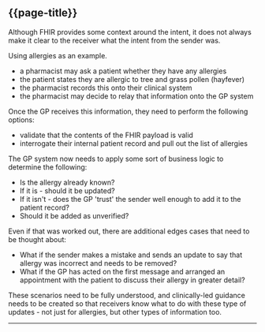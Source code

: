 ## {{page-title}}

Although FHIR provides some context around the intent, it does not always make it clear to the receiver what the intent from the sender was.

Using allergies as an example.

- a pharmacist may ask a patient whether they have any allergies
- the patient states they are allergic to tree and grass pollen (hayfever)
- the pharmacist records this onto their clinical system
- the pharmacist may decide to relay that information onto the GP system


Once the GP receives this information, they need to perform the following options:

- validate that the contents of the FHIR payload is valid
- interrogate their internal patient record and pull out the list of allergies

The GP system now needs to apply some sort of business logic to determine the following:

- Is the allergy already known?
- If it is - should it be updated?
- If it isn't - does the GP 'trust' the sender well enough to add it to the patient record?
- Should it be added as unverified?

Even if that was worked out, there are additional edges cases that need to be thought about:

- What if the sender makes a mistake and sends an update to say that allergy was incorrect and needs to be removed?
- What if the GP has acted on the first message and arranged an appointment with the patient to discuss their allergy in greater detail?

<div class="nhsd-a-box nhsd-a-box--bg-light-blue nhsd-!t-margin-bottom-6 nhsd-t-body">
    These scenarios need to be fully understood, and clinically-led guidance needs to be created so that receivers know what to do with these type of updates - not just for allergies, but other types of information too.
</div>


---
